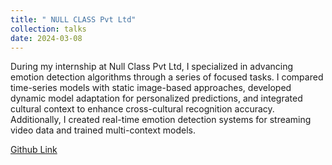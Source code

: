```yaml
---
title: " NULL CLASS Pvt Ltd"
collection: talks
date: 2024-03-08
---
```


During my internship at Null Class Pvt Ltd, I specialized in advancing emotion detection algorithms through a series of focused tasks. I compared time-series models with static image-based approaches, developed dynamic model adaptation for personalized predictions, and integrated cultural context to enhance cross-cultural recognition accuracy. Additionally, I created real-time emotion detection systems for streaming video data and trained multi-context models.

[Github Link](https://github.com/B3CODER/Emotion_detection_task)
